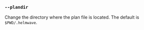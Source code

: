 ### `--plandir`

Change the directory where the plan file is located. The default is `$PWD/.helmwave`.
